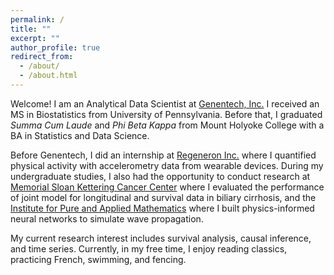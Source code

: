 ```yaml
---
permalink: /
title: ""
excerpt: ""
author_profile: true
redirect_from: 
  - /about/
  - /about.html
---
```


Welcome! I am an Analytical Data Scientist at [Genentech, Inc.](https://www.gene.com/) I received an MS in Biostatistics from University of Pennsylvania. Before that, I graduated *Summa Cum Laude* and *Phi Beta Kappa* from Mount Holyoke College with a BA in Statistics and Data Science.

Before Genentech, I did an internship at [Regeneron Inc.](https://www.regeneron.com/) where I quantified physical activity with accelerometry data from wearable devices. During my undergraduate studies, I also had the opportunity to conduct research at [Memorial Sloan Kettering Cancer Center](https://www.mskcc.org/departments/epidemiology-biostatistics) where I evaluated the performance of joint model for longitudinal and survival data in biliary cirrhosis, and the [Institute for Pure and Applied Mathematics](https://www.ipam.ucla.edu/) where I built physics-informed neural networks to simulate wave propagation.

My current research interest includes survival analysis, causal inference, and time series. Currently, in my free time, I enjoy reading classics, practicing French, swimming, and fencing.
